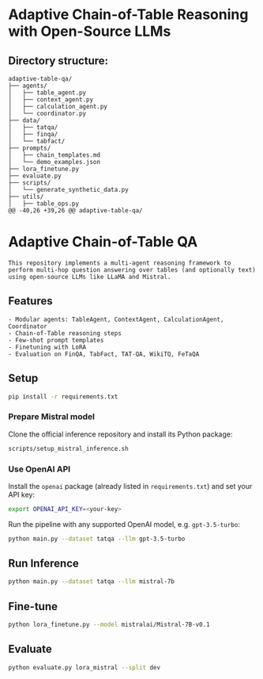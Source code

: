 # Adaptive Chain-of-Table Reasoning with Open-Source LLMs

## Directory structure:

```
adaptive-table-qa/
├── agents/
│   ├── table_agent.py
│   ├── context_agent.py
│   ├── calculation_agent.py
│   └── coordinator.py
├── data/
│   ├── tatqa/
│   ├── finqa/
│   └── tabfact/
├── prompts/
│   ├── chain_templates.md
│   └── demo_examples.json
├── lora_finetune.py
├── evaluate.py
├── scripts/
│   └── generate_synthetic_data.py
├── utils/
│   ├── table_ops.py
@@ -40,26 +39,26 @@ adaptive-table-qa/
```

# Adaptive Chain-of-Table QA
```
This repository implements a multi-agent reasoning framework to perform multi-hop question answering over tables (and optionally text) using open-source LLMs like LLaMA and Mistral.
```
## Features
```
- Modular agents: TableAgent, ContextAgent, CalculationAgent, Coordinator
- Chain-of-Table reasoning steps
- Few-shot prompt templates
- Finetuning with LoRA
- Evaluation on FinQA, TabFact, TAT-QA, WikiTQ, FeTaQA
```
## Setup
```bash
pip install -r requirements.txt
```

### Prepare Mistral model
Clone the official inference repository and install its Python package:
```bash
scripts/setup_mistral_inference.sh
```

### Use OpenAI API
Install the `openai` package (already listed in `requirements.txt`) and set
your API key:
```bash
export OPENAI_API_KEY=<your-key>
```
Run the pipeline with any supported OpenAI model, e.g. `gpt-3.5-turbo`:
```bash
python main.py --dataset tatqa --llm gpt-3.5-turbo
```


## Run Inference
```bash
python main.py --dataset tatqa --llm mistral-7b
```

## Fine-tune
```bash
python lora_finetune.py --model mistralai/Mistral-7B-v0.1
```

## Evaluate
```bash
python evaluate.py lora_mistral --split dev
```
